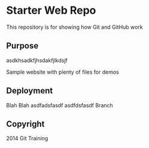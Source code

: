 # Starter Web Repo

This repository is for showing how Git and GitHub work

## Purpose
asdkhsadkfjhsdakfjlkdsjf

Sample website with plenty of files for demos
## Deployment
Blah Blah 
asdfadsfasdf
asdfdsfasdf
Branch
## Copyright
2014 Git Training
